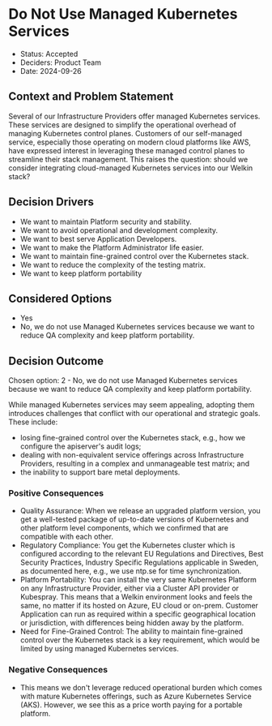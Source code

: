 # Do Not Use Managed Kubernetes Services

- Status: Accepted
- Deciders: Product Team
- Date: 2024-09-26

## Context and Problem Statement

Several of our Infrastructure Providers offer managed Kubernetes services. These services are designed to simplify the operational overhead of managing Kubernetes control planes. Customers of our self-managed service, especially those operating on modern cloud platforms like AWS, have expressed interest in leveraging these managed control planes to streamline their stack management.
This raises the question: should we consider integrating cloud-managed Kubernetes services into our Welkin stack?

## Decision Drivers

- We want to maintain Platform security and stability.
- We want to avoid operational and development complexity.
- We want to best serve Application Developers.
- We want to make the Platform Administrator life easier.
- We want to maintain fine-grained control over the Kubernetes stack.
- We want to reduce the complexity of the testing matrix.
- We want to keep platform portability

## Considered Options

- Yes
- No, we do not use Managed Kubernetes services because we want to reduce QA complexity and keep platform portability.

## Decision Outcome

Chosen option: 2 - No, we do not use Managed Kubernetes services because we want to reduce QA complexity and keep platform portability.

While managed Kubernetes services may seem appealing, adopting them introduces challenges that conflict with our operational and strategic goals.
These include:

- losing fine-grained control over the Kubernetes stack, e.g., how we configure the apiserver's audit logs;
- dealing with non-equivalent service offerings across Infrastructure Providers, resulting in a complex and unmanageable test matrix; and
- the inability to support bare metal deployments.

### Positive Consequences

- Quality Assurance: When we release an upgraded platform version, you get a well-tested package of up-to-date versions of Kubernetes and other platform level components, which we confirmed that are compatible with each other.
- Regulatory Compliance: You get the Kubernetes cluster which is configured according to the relevant EU Regulations and Directives, Best Security Practices, Industry Specific Regulations applicable in Sweden, as documented here, e.g., we use ntp.se for time synchronization.
- Platform Portability: You can install the very same Kubernetes Platform on any Infrastructure Provider, either via a Cluster API provider or Kubespray. This means that a Welkin environment looks and feels the same, no matter if its hosted on Azure, EU cloud or on-prem. Customer Application can run as required within a specific geographical location or jurisdiction, with differences being hidden away by the platform.
- Need for Fine-Grained Control: The ability to maintain fine-grained control over the Kubernetes stack is a key requirement, which would be limited by using managed Kubernetes services.

### Negative Consequences

- This means we don't leverage reduced operational burden which comes with mature Kubernetes offerings, such as Azure Kubernetes Service (AKS). However, we see this as a price worth paying for a portable platform.
